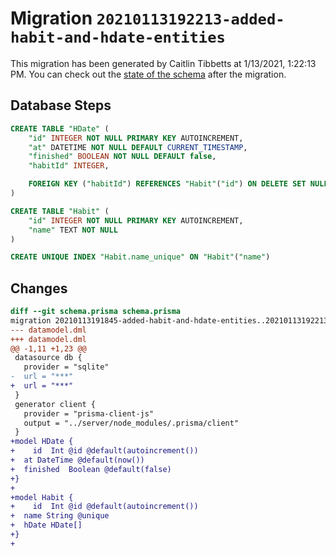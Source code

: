 # Migration `20210113192213-added-habit-and-hdate-entities`

This migration has been generated by Caitlin Tibbetts at 1/13/2021, 1:22:13 PM.
You can check out the [state of the schema](./schema.prisma) after the migration.

## Database Steps

```sql
CREATE TABLE "HDate" (
    "id" INTEGER NOT NULL PRIMARY KEY AUTOINCREMENT,
    "at" DATETIME NOT NULL DEFAULT CURRENT_TIMESTAMP,
    "finished" BOOLEAN NOT NULL DEFAULT false,
    "habitId" INTEGER,

    FOREIGN KEY ("habitId") REFERENCES "Habit"("id") ON DELETE SET NULL ON UPDATE CASCADE
)

CREATE TABLE "Habit" (
    "id" INTEGER NOT NULL PRIMARY KEY AUTOINCREMENT,
    "name" TEXT NOT NULL
)

CREATE UNIQUE INDEX "Habit.name_unique" ON "Habit"("name")
```

## Changes

```diff
diff --git schema.prisma schema.prisma
migration 20210113191845-added-habit-and-hdate-entities..20210113192213-added-habit-and-hdate-entities
--- datamodel.dml
+++ datamodel.dml
@@ -1,11 +1,23 @@
 datasource db {
   provider = "sqlite"
-  url = "***"
+  url = "***"
 }
 generator client {
   provider = "prisma-client-js"
   output = "../server/node_modules/.prisma/client"
 }
+model HDate {
+    id  Int @id @default(autoincrement())
+  at DateTime @default(now())
+  finished  Boolean @default(false)
+}
+
+model Habit {
+    id  Int @id @default(autoincrement())
+  name String @unique
+  hDate HDate[]
+}
+
```


